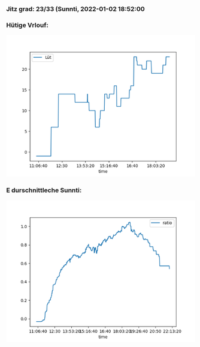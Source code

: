 ### Jitz grad: 23/33 (Sunnti, 2022-01-02 18:52:00

### Hütige Vrlouf:
![Graph](Today.png)

### E durschnittleche Sunnti:
![Graph](Sunnti.png)